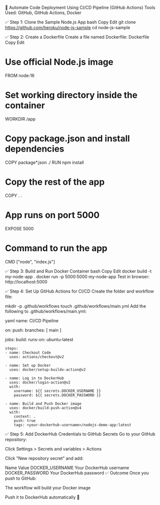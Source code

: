 🚀 Automate Code Deployment Using CI/CD Pipeline (GitHub Actions)
Tools Used: GitHub, GitHub Actions, Docker

✅ Step 1: Clone the Sample Node.js App
bash
Copy
Edit
git clone https://github.com/heroku/node-js-sample
cd node-js-sample

✅ Step 2: Create a Dockerfile
Create a file named Dockerfile:
Dockerfile
Copy
Edit
 # Use official Node.js image
FROM node:16
 # Set working directory inside the container
WORKDIR /app
 # Copy package.json and install dependencies
COPY package*.json ./
RUN npm install
 # Copy the rest of the app
COPY . .
 # App runs on port 5000
EXPOSE 5000
 # Command to run the app
CMD ["node", "index.js"]


✅ Step 3: Build and Run Docker Container
bash
Copy
Edit
docker build -t my-node-app .
docker run -p 5000:5000 my-node-app
Test in browser: http://localhost:5000


✅ Step 4: Set Up GitHub Actions for CI/CD
Create the folder and workflow file:

mkdir -p .github/workflows
touch .github/workflows/main.yml
Add the following to .github/workflows/main.yml:

yaml
name: CI/CD Pipeline

on:
  push:
    branches: [ main ]

jobs:
  build:
    runs-on: ubuntu-latest

    steps:
    - name: Checkout Code
      uses: actions/checkout@v2

    - name: Set up Docker
      uses: docker/setup-buildx-action@v2

    - name: Log in to DockerHub
      uses: docker/login-action@v2
      with:
        username: ${{ secrets.DOCKER_USERNAME }}
        password: ${{ secrets.DOCKER_PASSWORD }}

    - name: Build and Push Docker image
      uses: docker/build-push-action@v4
      with:
        context: .
        push: true
        tags: <your-dockerhub-username>/nodejs-demo-app:latest


✅ Step 5: Add DockerHub Credentials to GitHub Secrets
Go to your GitHub repository:

Click Settings > Secrets and variables > Actions

Click "New repository secret" and add:

Name	Value
DOCKER_USERNAME	Your DockerHub username
DOCKER_PASSWORD	Your DockerHub password
✅ Outcome
Once you push to GitHub:

The workflow will build your Docker image

Push it to DockerHub automatically 🎉

